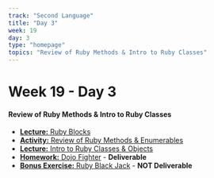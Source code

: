 ```yaml
---
track: "Second Language"
title: "Day 3"
week: 19
day: 3
type: "homepage"
topics: "Review of Ruby Methods & Intro to Ruby Classes"
---
```


# Week 19 - Day 3

#### Review of Ruby Methods & Intro to Ruby Classes 

- [**Lecture:** Ruby Blocks](/second-language/week-19/day-3/lecture-materials/ruby-blocks)
- [**Activity:** Review of Ruby Methods & Enumerables](/second-language/week-19/day-3/lecture-materials/ruby-methods-and-enumerables)
- [**Lecture:** Intro to Ruby Classes & Objects](/second-language/week-19/day-3/lecture-materials/ruby-classes-and-objects)
- [**Homework:** Dojo Fighter](/second-language/week-19/day-3/labs/ruby-dojo) - **Deliverable**
- [**Bonus Exercise:** Ruby Black Jack](/second-language/week-19/day-3/labs/ruby-blackjack) - **NOT Deliverable**

